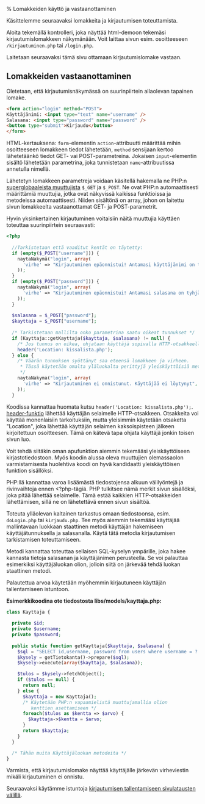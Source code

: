 % Lomakkeiden käyttö ja vastaanottaminen
<!-- order: 3 -->

Käsittelemme seuraavaksi lomakkeita ja kirjautumisen toteuttamista.

Aloita tekemällä kontrolleri, joka näyttää
html-demoon tekemäsi kirjautumislomakkeen
näkymänään. 
Voit laittaa sivun esim. osoitteeseen `/kirjautuminen.php`
tai `/login.php`. 

Laitetaan seuraavaksi tämä sivu ottamaan kirjautumislomake vastaan.

## Lomakkeiden vastaanottaminen

Oletetaan, että kirjautumisnäkymässä on suurinpiirtein allaolevan tapainen lomake.

~~~html
<form action="login" method="POST">
Käyttäjänimi: <input type="text" name="username" />
Salasana: <input type="password" name="password" />
<button type="submit">Kirjaudu</button>
</form>
~~~

HTML-kertauksena: `form`-elementin `action`-attribuutti määrittää 
mihin osoitteeseen lomakkeen tiedot lähetetään, 
`method` sensijaan kertoo lähetetäänkö tiedot GET- vai POST-parametreina.
Jokaisen `input`-elementin sisältö lähetetään parametrina, 
joka tunnistetaan `name`-attribuutissa annetulla nimellä.

Lähetetyn lomakkeen parametreja voidaan käsitellä hakemalla ne 
PHP:n [superglobaaleista muuttujista](http://php.net/manual/en/language.variables.superglobals.php)
`$_GET` ja `$_POST`. Ne ovat PHP:n automaattisesti määrittämiä muuttujia, jotka
ovat näkyvissä kaikissa funktioissa ja metodeissa automaattisesti.
Niiden sisältönä on array, johon on laitettu sivun lomakkeelta vastaanottamat
GET- ja POST-parametrit.

Hyvin yksinkertainen kirjautuminen voitaisiin näitä muuttujia käyttäen toteuttaa suurinpiirtein seuraavasti:

~~~php
<?php
  
  //Tarkistetaan että vaaditut kentät on täytetty:
  if (empty($_POST["username"])) {
    naytaNakymä("login", array(
      'virhe' => "Kirjautuminen epäonnistui! Antamasi käyttäjänimi on tyhjä.",
    ));
  }
  if (empty($_POST["password"])) {
    naytaNakymä("login", array(
      'virhe' => "Kirjautuminen epäonnistui! Antamasi salasana on tyhjä.",
    ));
  }
  
  $salasana = $_POST["password"];
  $kayttaja = $_POST["username"];
  
  /* Tarkistetaan mallilta onko parametrina saatu oikeat tunnukset */
  if (Kayttaja::getKayttaja($kayttaja, $salasana) != null) {
    /* Jos tunnus on oikea, ohjataan käyttäjä sopivalla HTTP-otsakkeella kissalistaan. */
    header('Location: kissalista.php');
  } else {
    /* Väärän tunnuksen syöttänyt saa eteensä lomakkeen ja virheen.
     * Tässä käytetään omalta yläluokalta perittyjä yleiskäyttöisiä metodeja.
     */
    naytaNakyma("login", array(
      'virhe' => "Kirjautuminen ei onnistunut. Käyttäjää ei löytynyt", request;
    ));
  }
~~~

Koodissa kannattaa huomata kutsu `header('Location: kissalista.php');`.
[header-funktio](http://php.net/manual/en/function.header.php)
lähettää käyttäjän selaimelle HTTP-otsakkeen.
Otsakkeita voi käyttää monenlaisiin tarkoituksiin, mutta yleisimmin käytetään otsaketta "Location", 
joka lähettää käyttäjän selaimen kaksoispisteen jälkeen kirjoitettuun osoitteesen.
Tämä on kätevä tapa ohjata käyttäjä jonkin toisen sivun luo.

Voit tehdä siitäkin oman apufunktion aiemmin tekemääsi yleiskäyttöiseen kirjastotiedostoon.
Myös koodin alussa oleva muuttujien olemassaolon varmistamisesta huolehtiva koodi
on hyvä kandidaatti yleiskäyttöisen funktion sisällöksi.

<alert>

PHP:llä kannattaa varoa lisäämästä tiedostojensa alkuun välilyöntejä 
ja rivinvaihtoja ennen &lt;?php-tägiä. PHP tulkitsee nämä merkit
sivun sisällöksi, joka pitää lähettää selaimelle. 
Tämä estää kaikkien HTTP-otsakkeiden lähettämisen, 
sillä ne on lähetettävä ennen sivun sisältöä.
 
</alert>

Toteuta ylläolevan kaltainen tarkastus omaan tiedostoonsa, esim. `doLogin.php` tai `kirjaudu.php`.
Tee myös aiemmin tekemääsi käyttäjää mallintavaan luokkaan staattinen metodi
käyttäjän hakemiseen käyttäjätunnuksella ja salasanalla. Käytä tätä
metodia kirjautumisen tarkistamisen toteuttamiseen. 

Metodi kannattaa toteuttaa sellaisen SQL-kyselyn ympärille, joka 
hakee kannasta tietoja salasanan ja käyttäjänimen perusteella.
Se voi palauttaa esimerkiksi käyttäjäluokan olion,
jolloin siitä on järkevää tehdä luokan staattinen metodi.

Palautettua arvoa käytetään myöhemmin kirjautuneen käyttäjän tallentamiseen istuntoon.

**Esimerkkikoodina ote tiedostosta libs/models/kayttaja.php:**

~~~php
class Kayttaja {
  
  private $id;
  private $username;
  private $password;
  
  public static function getKayttaja($kayttaja, $salasana) {
    $sql = "SELECT id,username, password from users where username = ? AND password = ?";
    $kysely = getTietokanta()->prepare($sql);
    $kysely->execute(array($kayttaja, $salasana));

    $tulos = $kysely->fetchObject();
    if ($tulos == null) {
      return null;
    } else {
      $kayttaja = new Kayttaja(); 
      /* Käytetään PHP:n vapaamielistä muuttujamallia olion
         kenttien asettamiseen */
      foreach($tulos as $kentta => $arvo) {
        $kayttaja->$kentta = $arvo;
      }
      return $kayttaja;
    }
  }

  /* Tähän muita Käyttäjäluokan metodeita */
}
~~~

Varmista, että kirjautumislomake näyttää käyttäjälle järkevän virheviestin
mikäli kirjautuminen ei onnistu.

<next>

Seuraavaksi käytämme istuntoja [kirjautumisen tallentamiseen sivulatausten välillä](istunnot.html).

</next>
